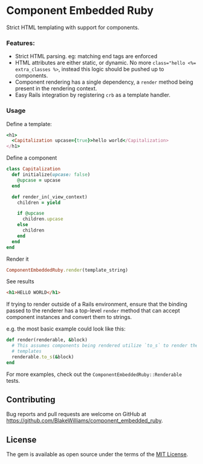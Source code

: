 # Component Embedded Ruby

Strict HTML templating with support for components.

### Features:

* Strict HTML parsing. eg: matching end tags are enforced
* HTML attributes are either static, or dynamic. No more `class="hello <%=
    extra_classes %>`, instead this logic should be pushed up to components.
* Component rendering has a single dependency, a `render` method being present
  in the rendering context.
* Easy Rails integration by registering `crb` as a template handler.

### Usage

Define a template:

```ruby
<h1>
  <Capitalization upcase={true}>hello world</Capitalization>
</h1>
```

Define a component

```ruby
class Capitalization
  def initialize(upcase: false)
    @upcase = upcase
  end

  def render_in(_view_context)
    children = yield

    if @upcase
      children.upcase
    else
      children
    end
  end
end
```

Render it

```ruby
ComponentEmbeddedRuby.render(template_string)
```

See results


```html
<h1>HELLO WORLD</h1>
```

If trying to render outside of a Rails environment, ensure that the binding
passed to the renderer has a top-level `render` method that can accept component
instances and convert them to strings.


e.g. the most basic example could look like this:

```ruby
def render(renderable, &block)
  # This assumes components being rendered utilize `to_s` to render their
  # templates
  renderable.to_s(&block)
end
```

For more examples, check out the `ComponentEmbeddedRuby::Renderable` tests.

## Contributing

Bug reports and pull requests are welcome on GitHub at https://github.com/BlakeWilliams/component_embedded_ruby.

## License

The gem is available as open source under the terms of the [MIT License](https://opensource.org/licenses/MIT).

